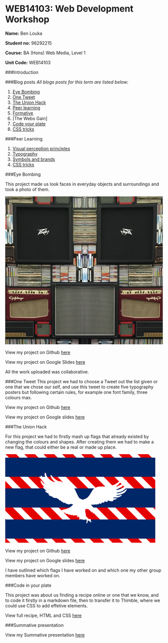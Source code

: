 # WEB14103: Web Development Workshop

**Name:** Ben Louka

**Student no:** 96292215

**Course:** BA (Hons) Web Media, Level 1

**Unit Code:** WEB14103


###Introduction


###Blog posts
*All blogs posts for this term are listed below:*

1. [Eye Bombing](https://medium.com/@blouka/eye-bombing-blog-18124750782b#.ljhpazmnu)
2. [One Tweet](https://medium.com/@blouka/one-tweet-blog-3b8abf985162#.9rl0ilaz4)
3. [The Union Hack](https://medium.com/@blouka/the-union-hack-blog-a4f454766b99#.s9bupkxzi)
4. [Peer learning](https://medium.com/@blouka/peer-learning-blog-255c5443798d#.xuwaolwjk)
5. [Formative](https://medium.com/@blouka/formative-reflective-blog-93a402577f85#.utflexj6b)
6. [The Webs Gain]
7. [Code your plate](https://medium.com/@blouka/code-in-your-recipe-9b3f37d51d7a#.i9rcuxg27)
8. [CSS tricks](https://medium.com/@blouka/css-tricks-transitions-blog-1dcd4cdb32c8#.2em7p5rdk)

###Peer Learning
1. [Visual perception principles](https://docs.google.com/presentation/d/1GJjMppeeNt98rnjT8lhDBicm6FtLKzr4UgVyUp95CvE/pub?slide=id.p)
2. [Typography](https://docs.google.com/presentation/d/1b5uZTv0hIQMBxu0O7IAN0jJ0bnMgSytB-vWI4ANOld0/edit#slide=id.p3)
3. [Symbols and brands](https://docs.google.com/presentation/d/1Wdq71l2nm_HOG4QaaC9R86vcSPwXHpOMRNx6YlHr50w/edit)
4. [CSS tricks](http://slides.com/josebayontorres/deck-5-1#/)



###Eye Bombing

This project made us look faces in everyday objects and surroundings and took a photo of them.

![image](EyeBombing/Newfaces/edited17.png)

View my project on Github [here](https://github.com/blouka/Web14103-Ben-Louka/tree/master/EyeBombing)

View my project on Google Slides [here](https://docs.google.com/presentation/d/1fKzT6UncrZ4-Eq9HKPfxZni0BBSqnteSGG5pQrK8uw4/edit#slide=id.geae86b3ea_0_29)


All the work uploaded was collaborative.

###One Tweet
This project we had to choose a Tweet out the list given or one that we chose our self, and use this tweet to create five typography posters but following certain rules, for example one font family, three colours max.


View my project on Github [here](https://github.com/blouka/Web14103-Ben-Louka/tree/master/OneTweet)

View my project on Google slides [here](https://docs.google.com/presentation/d/1zvkzAGCBsfVFwb3snAskKVmCcQKxnPvO8lzsxeVimt4/edit?usp=sharing) 

###The Union Hack

For this project we had to firstly mash up flags that already existed by changing the colours and shapes. After creating them we had to make a new flag, that could either be a real or made up place.

![image](UnionHack/Newflags/newflag.png)

View my project on Github [here](https://github.com/blouka/Web14103-Ben-Louka/tree/master/UnionHack)

View my project on Google slides [here](https://docs.google.com/presentation/d/1wpCSnG4Iu_bIg69B5_zRYUI66WXLWFX2LX4Mx9IauzU/edit#slide=id.gea60d5965_1_10)

I have outlined which flags I have worked on and which one my other group members have worked on.

###Code in your plate

This project was about us finding a recipe online or one that we know, and to code it firstly in a markdown file, then to transfer it to Thimble, where we could use CSS to add effetive elements.

View full recipe, HTML and CSS [here](https://d157rqmxrxj6ey.cloudfront.net/blouka/16169/)

###Summative presentation

View my Summative presentation [here](https://docs.google.com/presentation/d/1qp0M6pHRfUjcDfXsuC047PPkWtL0kh2nZurzFBUS5UY/edit?usp=sharing)
